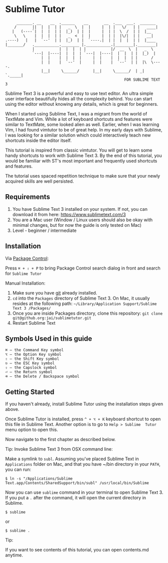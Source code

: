 Sublime Tutor
==============

         _______. __    __  .______    __       __  .___  ___.  _______    
        /       ||  |  |  | |   _  \  |  |     |  | |   \/   | |   ____|   
       |   (----`|  |  |  | |  |_)  | |  |     |  | |  \  /  | |  |__      
        \   \    |  |  |  | |   _  <  |  |     |  | |  |\/|  | |   __|     
    .----)   |   |  `--'  | |  |_)  | |  `----.|  | |  |  |  | |  |____    
    |_______/   .___________.________ |.___________.|________|.________|   
                |           |  |  |  | |           |/  __  \  |   _  \     
                `---|  |----|  |  |  | `---|  |----|  |  |  | |  |_)  |    
                    |  |    |  |  |  |     |  |    |  |  |  | |      /     
                    |  |    |  `--'  |     |  |    |  `--'  | |  |\  \----.
                    |__|     \______/      |__|     \______/  | _| `._____|
                                                         FOR SUBLIME TEXT 3         


Sublime Text 3 is a powerful and easy to use text editor. An ultra simple user
interface beautifully hides all the complexity behind. You can start using the
editor without knowing any details, which is great for beginners.

When I started using Sublime Text, I was a migrant from the world of TextMate
and Vim. While a lot of keyboard shortcuts and features were similar to
TextMate, some looked alien as well. Earlier, when I was learning Vim, I had
found vimtutor to be of great help. In my early days with Sublime, I was
looking for a similar solution which could interactively teach new shortcuts 
inside the editor itself.

This tutorial is inspired from classic vimtutor. You will get to learn
some handy shortcuts to work with Sublime Text 3. By the end of this tutorial,
you would be familiar with ST's most important and frequently used shortcuts 
and features.

The tutorial uses spaced repetition technique to make sure that your newly 
acquired skills are well persisted.

Requirements
-------------

1. You have Sublime Text 3 installed on your system. If not, you can download
   it from here: https://www.sublimetext.com/3
2. You are a Mac user (Window / Linux users should also be okay with minimal 
   changes, but for now the guide is only tested on Mac)
3. Level - beginner / intermediate

Installation
-------------

Via [Package Control](https://Sublime.wbond.net/):

Press `⌘ + ⇧ + P` to bring Package Control search dialog in front and search
for `Sublime Tutor`

Manual Installation:

1. Make sure you have [git][1] already installed.
2. `cd` into the `Packages` directory of Sublime Text 3. On Mac, it usually 
   resides at the following path: `~/Library/Application Support/Sublime Text 3
   /Packages/`
3. Once you are inside Packages directory, clone this repository:
   `git clone git@github.org:jai/sublimetutor.git`
4. Restart Sublime Text


Symbols Used in this guide
---------------------------

    ⌘ – the Command Key symbol
    ⌥ – the Option Key symbol
    ⇧ – the Shift Key symbol
    ⎋ – the ESC Key symbol
    ⇪ – the Capslock symbol
    ⏎ – the Return symbol
    ⌫ – the Delete / Backspace symbol

Getting Started
----------------

If you haven't already, install Sublime Tutor using the installation steps
given above.

Once Sublime Tutor is installed, press `^ + ⌥ + K` keyboard shortcut to open
this file in Sublime Text. Another option is to go to `Help > Sublime 
Tutor` menu option to open this.

Now navigate to the first chapter as described below.

Tip: Invoke Sublime Text 3 from OSX command line:

Make a symlink to `subl`. Assuming you've placed Sublime Text in `Applications`
folder on Mac, and that you have ~/bin directory in your `PATH`, you can run:

    $ ln -s "/Applications/Sublime Text.app/Contents/SharedSupport/bin/subl" /usr/local/bin/Sublime

Now you can use `sublime` command in your terminal to open Sublime Text 3. If 
you put a `.` after the command, it will open the current directory in Sublime.

    $ sublime

or
    
    $ sublime .

Tip:

If you want to see contents of this tutorial, you can open contents.md anytime.

[1]: https://git-scm.com/ "Git is a version control system"
